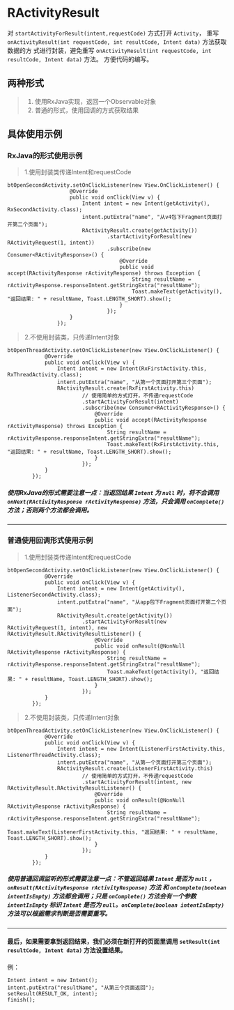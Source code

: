 # RActivityResult
对 `startActivityForResult(intent,requestCode)` 方式打开 `Activity`，
重写 `onActivityResult(int requestCode, int resultCode, Intent data)` 方法获取数据的方
式进行封装，避免重写 `onActivityResult(int requestCode, int resultCode, Intent data)` 方法。
方便代码的编写。

## 两种形式
> 1. 使用RxJava实现，返回一个Observable对象
> 2. 普通的形式，使用回调的方式获取结果

## 具体使用示例
### RxJava的形式使用示例
> 1.使用封装类传递Intent和requestCode

    btOpenSecondActivity.setOnClickListener(new View.OnClickListener() {
                        @Override
                        public void onClick(View v) {
                            Intent intent = new Intent(getActivity(), RxSecondActivity.class);
                            intent.putExtra("name", "从v4包下Fragment页面打开第二个页面");
                            RActivityResult.create(getActivity())
                                    .startActivityForResult(new RActivityRequest(1, intent))
                                    .subscribe(new Consumer<RActivityResponse>() {
                                        @Override
                                        public void accept(RActivityResponse rActivityResponse) throws Exception {
                                            String resultName = rActivityResponse.responseIntent.getStringExtra("resultName");
                                            Toast.makeText(getActivity(), "返回结果: " + resultName, Toast.LENGTH_SHORT).show();
                                        }
                                    });
                        }
                    });

> 2.不使用封装类，只传递Intent对象

    btOpenThreadActivity.setOnClickListener(new View.OnClickListener() {
                @Override
                public void onClick(View v) {
                    Intent intent = new Intent(RxFirstActivity.this, RxThreadActivity.class);
                    intent.putExtra("name", "从第一个页面打开第三个页面");
                    RActivityResult.create(RxFirstActivity.this)
                            // 使用简单的方式打开，不传递requestCode
                            .startActivityForResult(intent)
                            .subscribe(new Consumer<RActivityResponse>() {
                                @Override
                                public void accept(RActivityResponse rActivityResponse) throws Exception {
                                    String resultName = rActivityResponse.responseIntent.getStringExtra("resultName");
                                    Toast.makeText(RxFirstActivity.this, "返回结果: " + resultName, Toast.LENGTH_SHORT).show();
                                }
                            });
                }
            });

##### **使用RxJava的形式需要注意一点：当返回结果 `Intent` 为 `null` 时，将不会调用 `onNext(RActivityResponse rActivityResponse)` 方法，只会调用 `onComplete()` 方法；否则两个方法都会调用。**

---


### 普通使用回调形式使用示例
> 1.使用封装类传递Intent和requestCode

    btOpenSecondActivity.setOnClickListener(new View.OnClickListener() {
                @Override
                public void onClick(View v) {
                    Intent intent = new Intent(getActivity(), ListenerSecondActivity.class);
                    intent.putExtra("name", "从app包下Fragment页面打开第二个页面");
                    RActivityResult.create(getActivity())
                            .startActivityForResult(new RActivityRequest(1, intent), new RActivityResult.RActivityResultListener() {
                                @Override
                                public void onResult(@NonNull RActivityResponse rActivityResponse) {
                                    String resultName = rActivityResponse.responseIntent.getStringExtra("resultName");
                                    Toast.makeText(getActivity(), "返回结果: " + resultName, Toast.LENGTH_SHORT).show();
                                }
                            });
                }
            });

> 2.不使用封装类，只传递Intent对象

    btOpenThreadActivity.setOnClickListener(new View.OnClickListener() {
                @Override
                public void onClick(View v) {
                    Intent intent = new Intent(ListenerFirstActivity.this, ListenerThreadActivity.class);
                    intent.putExtra("name", "从第一个页面打开第三个页面");
                    RActivityResult.create(ListenerFirstActivity.this)
                            // 使用简单的方式打开，不传递requestCode
                            .startActivityForResult(intent, new RActivityResult.RActivityResultListener() {
                                @Override
                                public void onResult(@NonNull RActivityResponse rActivityResponse) {
                                    String resultName = rActivityResponse.responseIntent.getStringExtra("resultName");
                                    Toast.makeText(ListenerFirstActivity.this, "返回结果: " + resultName, Toast.LENGTH_SHORT).show();
                                }
                            });
                }
            });

##### **使用普通回调监听的形式需要注意一点：不管返回结果 `Intent` 是否为 `null` ， `onResult(RActivityResponse rActivityResponse)` 方法 和 `onComplete(boolean intentIsEmpty)` 方法都会调用；只是 `onComplete()` 方法会有一个参数 `intentIsEmpty` 标识 `Intent` 是否为 `null`。`onComplete(boolean intentIsEmpty)` 方法可以根据需求判断是否需要重写。**

---

#### 最后，如果需要拿到返回结果，我们必须在新打开的页面里调用 `setResult(int resultCode, Intent data)` 方法设置结果。
例：

    Intent intent = new Intent();
    intent.putExtra("resultName", "从第三个页面返回");
    setResult(RESULT_OK, intent);
    finish();

